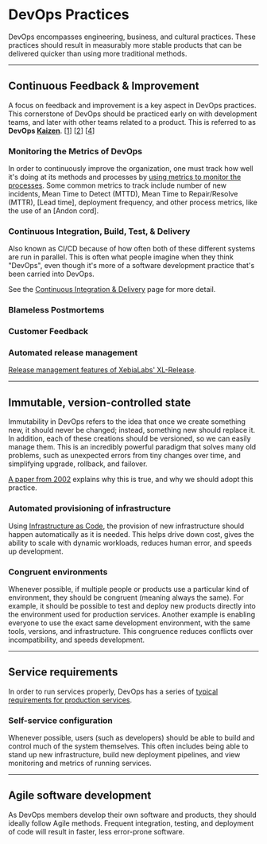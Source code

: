 # DevOps Practices

DevOps encompasses engineering, business, and cultural practices. These practices should result in measurably more stable products that can be delivered quicker than using more traditional methods.

---

## Continuous Feedback & Improvement
A focus on feedback and improvement is a key aspect in DevOps practices. This cornerstone of DevOps should be practiced early on with development teams, and later with other teams related to a product. This is referred to as **DevOps [Kaizen][5]**. \[[1]\] \[[2]\] \[[4]\]

### Monitoring the Metrics of DevOps
In order to continuously improve the organization, one must track how well it's doing at its methods and processes by [using metrics to monitor the processes][3]. Some common metrics to track include number of new incidents, Mean Time to Detect (MTTD), Mean Time to Repair/Resolve (MTTR), [Lead time], deployment frequency, and other process metrics, like the use of an [Andon cord].

### Continuous Integration, Build, Test, & Delivery
Also known as CI/CD because of how often both of these different systems are run in parallel. This is often what people imagine when they think "DevOps", even though it's more of a software development practice that's been carried into DevOps.

See the [Continuous Integration & Delivery](./ci-cd.md) page for more detail.

### Blameless Postmortems

### Customer Feedback

### Automated release management
[Release management features of XebiaLabs' XL-Release][6].

---

## Immutable, version-controlled state
Immutability in DevOps refers to the idea that once we create something new, it should never be changed; instead, something new should replace it. In addition, each of these creations should be versioned, so we can easily manage them. This is an incredibly powerful paradigm that solves many old problems, such as unexpected errors from tiny changes over time, and simplifying upgrade, rollback, and failover.

[A paper from 2002](http://www.infrastructures.org/papers/turing/turing.html) explains why this is true, and why we should adopt this practice.

### Automated provisioning of infrastructure
Using [Infrastructure as Code](./infrastructure.md), the provision of new infrastructure should happen automatically as it is needed. This helps drive down cost, gives the ability to scale with dynamic workloads, reduces human error, and speeds up development.

### Congruent environments
Whenever possible, if multiple people or products use a particular kind of environment, they should be congruent (meaning always the same). For example, it should be possible to test and deploy new products directly into the environment used for production services. Another example is enabling everyone to use the exact same development environment, with the same tools, versions, and infrastructure. This congruence reduces conflicts over incompatibility, and speeds development.

---

## Service requirements
In order to run services properly, DevOps has a series of [typical requirements for production services](./services.md).

### Self-service configuration
Whenever possible, users (such as developers) should be able to build and control much of the system themselves. This often includes being able to stand up new infrastructure, build new deployment pipelines, and view monitoring and metrics of running services.

---

## Agile software development
As DevOps members develop their own software and products, they should ideally follow Agile methods. Frequent integration, testing, and deployment of code will result in faster, less error-prone software.


[1]: https://biztechmagazine.com/article/2016/06/kaizen-and-continuous-improvement-through-devops
[2]: https://www.slideshare.net/dev2ops/dev-ops-kaizen-damon-edwards
[3]: https://biztechmagazine.com/article/2016/06/metrics-businesses-need-know-adopting-devops
[4]: https://www.developer.com/mgmt/a-kaizen-approach-for-devops-how-to-help-teams-find-and-fix-their-own-problems.html
[5]: https://en.wikipedia.org/wiki/Kaizen
[6]: https://xebialabs.com/products/xl-release/features/
